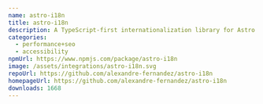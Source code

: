 ```yaml
---
name: astro-i18n
title: astro-i18n
description: A TypeScript-first internationalization library for Astro.
categories:
  - performance+seo
  - accessibility
npmUrl: https://www.npmjs.com/package/astro-i18n
image: /assets/integrations/astro-i18n.svg
repoUrl: https://github.com/alexandre-fernandez/astro-i18n
homepageUrl: https://github.com/alexandre-fernandez/astro-i18n
downloads: 1668
---
```

